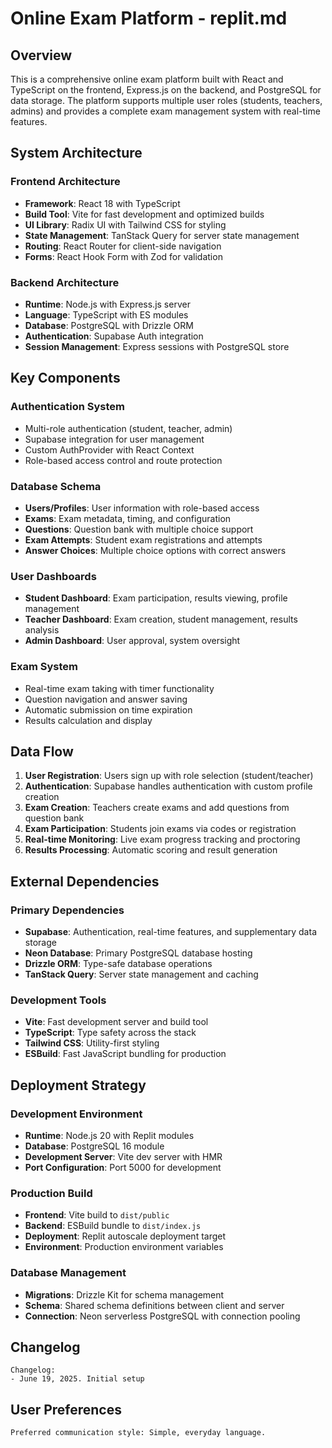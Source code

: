# Online Exam Platform - replit.md

## Overview

This is a comprehensive online exam platform built with React and TypeScript on the frontend, Express.js on the backend, and PostgreSQL for data storage. The platform supports multiple user roles (students, teachers, admins) and provides a complete exam management system with real-time features.

## System Architecture

### Frontend Architecture
- **Framework**: React 18 with TypeScript
- **Build Tool**: Vite for fast development and optimized builds
- **UI Library**: Radix UI with Tailwind CSS for styling
- **State Management**: TanStack Query for server state management
- **Routing**: React Router for client-side navigation
- **Forms**: React Hook Form with Zod for validation

### Backend Architecture
- **Runtime**: Node.js with Express.js server
- **Language**: TypeScript with ES modules
- **Database**: PostgreSQL with Drizzle ORM
- **Authentication**: Supabase Auth integration
- **Session Management**: Express sessions with PostgreSQL store

## Key Components

### Authentication System
- Multi-role authentication (student, teacher, admin)
- Supabase integration for user management
- Custom AuthProvider with React Context
- Role-based access control and route protection

### Database Schema
- **Users/Profiles**: User information with role-based access
- **Exams**: Exam metadata, timing, and configuration
- **Questions**: Question bank with multiple choice support
- **Exam Attempts**: Student exam registrations and attempts
- **Answer Choices**: Multiple choice options with correct answers

### User Dashboards
- **Student Dashboard**: Exam participation, results viewing, profile management
- **Teacher Dashboard**: Exam creation, student management, results analysis
- **Admin Dashboard**: User approval, system oversight

### Exam System
- Real-time exam taking with timer functionality
- Question navigation and answer saving
- Automatic submission on time expiration
- Results calculation and display

## Data Flow

1. **User Registration**: Users sign up with role selection (student/teacher)
2. **Authentication**: Supabase handles authentication with custom profile creation
3. **Exam Creation**: Teachers create exams and add questions from question bank
4. **Exam Participation**: Students join exams via codes or registration
5. **Real-time Monitoring**: Live exam progress tracking and proctoring
6. **Results Processing**: Automatic scoring and result generation

## External Dependencies

### Primary Dependencies
- **Supabase**: Authentication, real-time features, and supplementary data storage
- **Neon Database**: Primary PostgreSQL database hosting
- **Drizzle ORM**: Type-safe database operations
- **TanStack Query**: Server state management and caching

### Development Tools
- **Vite**: Fast development server and build tool
- **TypeScript**: Type safety across the stack
- **Tailwind CSS**: Utility-first styling
- **ESBuild**: Fast JavaScript bundling for production

## Deployment Strategy

### Development Environment
- **Runtime**: Node.js 20 with Replit modules
- **Database**: PostgreSQL 16 module
- **Development Server**: Vite dev server with HMR
- **Port Configuration**: Port 5000 for development

### Production Build
- **Frontend**: Vite build to `dist/public`
- **Backend**: ESBuild bundle to `dist/index.js`
- **Deployment**: Replit autoscale deployment target
- **Environment**: Production environment variables

### Database Management
- **Migrations**: Drizzle Kit for schema management
- **Schema**: Shared schema definitions between client and server
- **Connection**: Neon serverless PostgreSQL with connection pooling

## Changelog
```
Changelog:
- June 19, 2025. Initial setup
```

## User Preferences
```
Preferred communication style: Simple, everyday language.
```